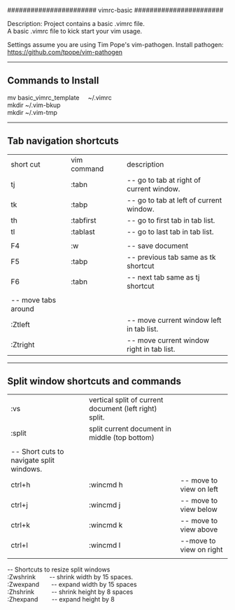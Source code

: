 #######################
 vimrc-basic
#######################

Description: Project contains a basic .vimrc file.   
A basic .vimrc file to kick start your vim usage.   

Settings assume you are using Tim Pope's vim-pathogen. 
Install pathogen: https://github.com/tpope/vim-pathogen

-----------------------------------
Commands to Install 
-----------------------------------
mv basic_vimrc_template &nbsp;&nbsp;&nbsp; ~/.vimrc  
mkdir ~/.vim-bkup   
mkdir ~/.vim-tmp  


-----------------------------------
Tab navigation shortcuts
-----------------------------------
<table>
<tr>
	<td>short cut&nbsp;&nbsp;&nbsp;&nbsp;</td><td>vim command&nbsp;&nbsp;&nbsp;&nbsp;</td><td>description</td>
</tr>
<tr>
  <td>tj </td>	<td>					:tabn 	</td>		<td>		-- go to tab at right of current window.  </td>
</tr>
<tr>
  <td>tk </td>	<td>					:tabp 	</td>		<td>		-- go to tab at left of current window.  </td>
</tr>
<tr>
  <td>th </td>	<td>					:tabfirst 	</td>		<td>		-- go to first tab in tab list.  </td>
</tr>
<tr>
  <td>tl </td>	<td>					:tablast 	</td>		<td>		-- go to last tab in tab list.  </td>
</tr>
<tr>
  <td>  </td>	<td>				 	</td>		<td>		  </td>
</tr>
<tr>
  <td>F4  </td>	<td>				:w 	</td>		<td>		-- save document  </td>
</tr>
<tr>
  <td>F5  </td>	<td>				:tabp 	</td>		<td>		-- previous tab same as tk shortcut  </td>
</tr>
<tr>
  <td>F6  </td>	<td>				:tabn 	</td>		<td>		-- next tab same as tj shortcut  </td>
</tr>
<tr>
  <td></td>
</tr>
<tr>
  <td>-- move tabs around</td>
</tr>
<tr>
  <td>:Ztleft  </td>	<td>				 	</td>		<td>		-- move current window left in tab list.  </td>
</tr>
<tr>
  <td>:Ztright  </td>	<td>				 	</td>		<td>		-- move current window right in tab list.  </td>
</tr>
</table>


-----------------------------------
Split window shortcuts and commands
-----------------------------------

<table>
<tr> <td>:vs</td><td>vertical split of current document (left right) split.</td> <td> </td>
</tr>
<tr><td>:split</td><td>split current document in middle (top bottom) </td>
</tr>
<tr>
	<td> </td> <td> </td> <td> </td>
</tr>
<tr>
	<td>
	-- Short cuts to navigate split windows.
 </td> 
</tr>
<tr>
	<td>ctrl+h </td>  <td>		:wincmd h</td> <td>    -- move to view on left</td>
</tr>
<tr>
	<td> ctrl+j </td> <td> :wincmd j</td> <td> -- move to view below</td>
</tr>
<tr>
	<td> ctrl+k </td> <td> :wincmd k</td> <td> -- move to view above</td>
</tr>
<tr>
	<td> ctrl+l      </td> <td> :wincmd l  </td> <td> --move to view on right</td>
</tr>
<tr>
	<td> </td> <td> </td> <td> </td>
</tr>
</table>
	

-- Shortcuts to resize split windows  
:Zwshrink&nbsp;&nbsp;&nbsp;&nbsp;&nbsp;&nbsp;&nbsp;&nbsp;-- shrink width by 15 spaces.   
:Zwexpand &nbsp;&nbsp;&nbsp;&nbsp;&nbsp;&nbsp;-- expand width by 15 spaces  
:Zhshrink  &nbsp;&nbsp;&nbsp;&nbsp;&nbsp;&nbsp;&nbsp;&nbsp;&nbsp;-- shrink height by 8 spaces  
:Zhexpand &nbsp;&nbsp;&nbsp;&nbsp;&nbsp;&nbsp;								-- expand height by 8  






